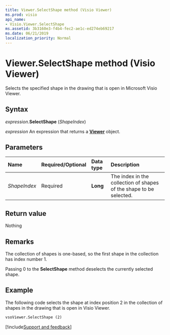 ```yaml
---
title: Viewer.SelectShape method (Visio Viewer)
ms.prod: visio
api_name:
- Visio.Viewer.SelectShape
ms.assetid: 3b3160e3-f4b4-fec2-ae1c-ed274eb69217
ms.date: 06/21/2019
localization_priority: Normal
---
```



# Viewer.SelectShape method (Visio Viewer)

Selects the specified shape in the drawing that is open in Microsoft Visio Viewer.


## Syntax

_expression_.**SelectShape** (_ShapeIndex_)

_expression_ An expression that returns a **[Viewer](Visio.Viewer.md)** object.


## Parameters

|Name|Required/Optional|Data type|Description|
|:-----|:-----|:-----|:-----|
|_ShapeIndex_|Required| **Long**|The index in the collection of shapes of the shape to be selected.|

## Return value

Nothing


## Remarks

The collection of shapes is one-based, so the first shape in the collection has index number 1.

Passing 0 to the **SelectShape** method deselects the currently selected shape.


## Example

The following code selects the shape at index position 2 in the collection of shapes in the drawing that is open in Visio Viewer.

```vb
vsoViewer.SelectShape (2)
```

[!include[Support and feedback](~/includes/feedback-boilerplate.md)]